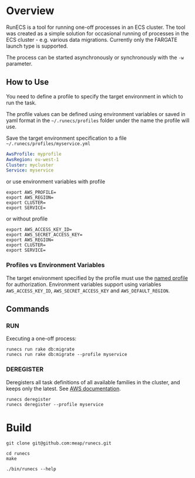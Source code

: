 # Overview

RunECS is a tool for running one-off processes in an ECS cluster. The tool was created as a simple solution for occasional running of processes in the ECS cluster - e.g. various data migrations. Currently only the FARGATE launch type is supported.

The process can be started asynchronously or synchronously with the `-w` parameter.

## How to Use

You need to define a profile to specify the target environment in which to run the task.

The profile values can be defined using environment variables or saved in yaml format in the `~/.runecs/profiles` folder under the name the profile will use.

Save the target environment specification to a file `~/.runecs/profiles/myservice.yml`

```yaml
AwsProfile: myprofile
AwsRegion: eu-west-1
Cluster: mycluster
Service: myservice
```

or use environment variables with profile 

```shell
export AWS_PROFILE=
export AWS_REGION=
export CLUSTER=
export SERVICE=
```

or without profile

```shell
export AWS_ACCESS_KEY_ID=
export AWS_SECRET_ACCESS_KEY=
export AWS_REGION=
export CLUSTER=
export SERVICE=
```

### Profiles vs Environment Variables

The target environment specified by the profile must use the [named profile](https://docs.aws.amazon.com/cli/latest/userguide/cli-configure-profiles.html) for authorization. Environment variables support using variables `AWS_ACCESS_KEY_ID`, `AWS_SECRET_ACCESS_KEY` and `AWS_DEFAULT_REGION`.

## Commands

### RUN

Executing a one-off process:

```shell
runecs run rake db:migrate
runecs run rake db:migrate --profile myservice
```

### DEREGISTER

Deregisters all task definitions of all available families in the cluster, and keeps only the latest. See [AWS documentation](https://docs.aws.amazon.com/AmazonECS/latest/APIReference/API_DeregisterTaskDefinition.html).

```shell
runecs deregister
runecs deregister --profile myservice
```

# Build

```shell
git clone git@github.com:meap/runecs.git

cd runecs
make

./bin/runecs --help
```

